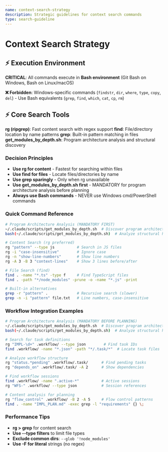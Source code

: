 ```yaml
---
name: context-search-strategy
description: Strategic guidelines for context search commands
type: search-guideline
---
```


# Context Search Strategy

## ⚡ Execution Environment

**CRITICAL**: All commands execute in **Bash environment** (Git Bash on Windows, Bash on Linux/macOS)

**❌ Forbidden**: Windows-specific commands (`findstr`, `dir`, `where`, `type`, `copy`, `del`) - Use Bash equivalents (`grep`, `find`, `which`, `cat`, `cp`, `rm`)

## ⚡ Core Search Tools

**rg (ripgrep)**: Fast content search with regex support
**find**: File/directory location by name patterns
**grep**: Built-in pattern matching in files
**get_modules_by_depth.sh**: Program architecture analysis and structural discovery

### Decision Principles
- **Use rg for content** - Fastest for searching within files
- **Use find for files** - Locate files/directories by name
- **Use grep sparingly** - Only when rg unavailable
- **Use get_modules_by_depth.sh first** - MANDATORY for program architecture analysis before planning
- **Always use Bash commands** - NEVER use Windows cmd/PowerShell commands

### Quick Command Reference
```bash
# Program Architecture Analysis (MANDATORY FIRST)
~/.claude/scripts/get_modules_by_depth.sh  # Discover program architecture
bash(~/.claude/scripts/get_modules_by_depth.sh)  # Analyze structural hierarchy

# Content Search (rg preferred)
rg "pattern" --type js          # Search in JS files
rg -i "case-insensitive"        # Ignore case
rg -n "show-line-numbers"       # Show line numbers
rg -A 3 -B 3 "context-lines"    # Show 3 lines before/after

# File Search (find)
find . -name "*.ts" -type f     # Find TypeScript files
find . -path "*/node_modules" -prune -o -name "*.js" -print

# Built-in alternatives
grep -r "pattern" .             # Recursive search (slower)
grep -n -i "pattern" file.txt   # Line numbers, case-insensitive
```

### Workflow Integration Examples
```bash
# Program Architecture Analysis (MANDATORY BEFORE PLANNING)
~/.claude/scripts/get_modules_by_depth.sh  # Discover program architecture
bash(~/.claude/scripts/get_modules_by_depth.sh)  # Analyze structural hierarchy

# Search for task definitions
rg "IMPL-\d+" .workflow/ --type json        # Find task IDs
find .workflow/ -name "*.json" -path "*/.task/*"  # Locate task files

# Analyze workflow structure
rg "status.*pending" .workflow/.task/      # Find pending tasks
rg "depends_on" .workflow/.task/ -A 2      # Show dependencies

# Find workflow sessions
find .workflow/ -name ".active-*"          # Active sessions
rg "WFS-" .workflow/ --type json           # Session references

# Content analysis for planning
rg "flow_control" .workflow/ -B 2 -A 5     # Flow control patterns
find . -name "IMPL_PLAN.md" -exec grep -l "requirements" {} \;
```

### Performance Tips
- **rg > grep** for content search
- **Use --type filters** to limit file types
- **Exclude common dirs**: `--glob '!node_modules'`
- **Use -F for literal** strings (no regex)